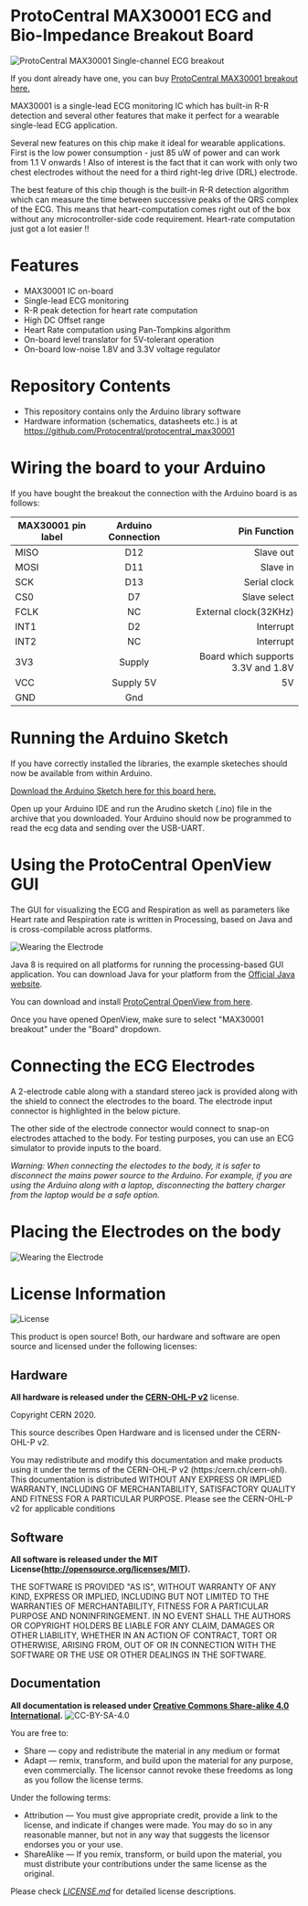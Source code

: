 # ProtoCentral MAX30001 ECG and Bio-Impedance Breakout Board

![ProtoCentral MAX30001 Single-channel ECG breakout](assets/max30001_brk.jpg)

If you dont already have one, you can buy [ProtoCentral MAX30001 breakout here.](https://protocentral.com/product/protocentral-max30001/)


MAX30001 is a single-lead ECG monitoring IC which has built-in R-R detection and several other features that make it perfect for a wearable single-lead ECG application.  

Several new features on this chip make it ideal for wearable applications. First is the low power consumption - just 85 uW of power and can work from 1.1 V onwards ! Also of interest is the fact that it can work with only two chest electrodes without the need for a third right-leg drive (DRL) electrode.

The best feature of this chip though is the built-in R-R detection algorithm which can measure the time between successive peaks of the QRS complex of the ECG. This means that heart-computation comes right out of the box without any microcontroller-side code requirement. Heart-rate computation just got a lot easier !!

# Features

* MAX30001 IC on-board
* Single-lead ECG monitoring
* R-R peak detection for heart rate computation
* High DC Offset range
* Heart Rate computation using Pan-Tompkins algorithm
* On-board level translator for 5V-tolerant operation
* On-board low-noise 1.8V and 3.3V voltage regulator

# Repository Contents

* This repository contains only the Arduino library software
* Hardware information (schematics, datasheets etc.) is at https://github.com/Protocentral/protocentral_max30001

# Wiring the board to your Arduino

If you have bought the breakout the connection with the Arduino board is as follows:

|MAX30001 pin label| Arduino Connection   |Pin Function      |
|----------------- |:--------------------:|-----------------:|
| MISO             | D12                  |  Slave out|             
| MOSI             | D11                  |  Slave in           |
| SCK              | D13                  |  Serial clock     |
| CS0              | D7                   |  Slave select|
| FCLK             | NC                   |  External clock(32KHz)     |
| INT1             | D2                   |  Interrupt        |
| INT2             | NC                   |  Interrupt       |
| 3V3              | Supply               |  Board which supports 3.3V and 1.8V    |
| VCC              | Supply 5V            | 5V            |
| GND              | Gnd  


# Running the Arduino Sketch

If you have correctly installed the libraries, the example sketeches should now be available from within Arduino.

[Download the Arduino Sketch here for this board here.](https://github.com/Protocentral/protocentral_max30001/releases/download/v0.1/protocentral_max30001_arduino.zip)

Open up your Arduino IDE and run the Arudino sketch (.ino) file in the archive that you downloaded. Your Arduino should now be programmed to read the ecg data and sending over the USB-UART.  

# Using the ProtoCentral OpenView GUI

The GUI for visualizing the ECG and Respiration as well as parameters like Heart rate and Respiration rate is written in Processing, based on Java and is cross-compilable across platforms.

![Wearing the Electrode](assets/gif-max30001-openview.gif)

Java 8 is required on all platforms for running the processing-based GUI application. You can download Java for your platform from the [Official Java website](https://www.java.com/en/download/).

You can download and install [ProtoCentral OpenView from here](https://github.com/Protocentral/protocentral_openview).

Once you have opened OpenView, make sure to select "MAX30001 breakout" under the "Board" dropdown. 


# Connecting the ECG Electrodes

A 2-electrode cable along with a standard stereo jack is provided along with the shield to connect the electrodes to the board. The electrode input connector is highlighted in the below picture.

The other side of the electrode connector would connect to snap-on electrodes attached to the body. For testing purposes, you can use an ECG simulator to provide inputs to the board.

*Warning:
When connecting the electodes to the body, it is safer to disconnect the mains power source to the Arduino. For example, if  you are using the Arduino along with a laptop, disconnecting the battery charger from the laptop would be a safe option.*

# Placing the Electrodes on the body

![Wearing the Electrode](assets/body.png)


License Information
===================

![License](license_mark.svg)

This product is open source! Both, our hardware and software are open source and licensed under the following licenses:

Hardware
---------

**All hardware is released under the [CERN-OHL-P v2](https://ohwr.org/cern_ohl_p_v2.txt)** license.

Copyright CERN 2020.

This source describes Open Hardware and is licensed under the CERN-OHL-P v2.

You may redistribute and modify this documentation and make products
using it under the terms of the CERN-OHL-P v2 (https:/cern.ch/cern-ohl).
This documentation is distributed WITHOUT ANY EXPRESS OR IMPLIED
WARRANTY, INCLUDING OF MERCHANTABILITY, SATISFACTORY QUALITY
AND FITNESS FOR A PARTICULAR PURPOSE. Please see the CERN-OHL-P v2
for applicable conditions

Software
--------

**All software is released under the MIT License(http://opensource.org/licenses/MIT).**

THE SOFTWARE IS PROVIDED "AS IS", WITHOUT WARRANTY OF ANY KIND, EXPRESS OR IMPLIED, INCLUDING BUT NOT LIMITED TO THE WARRANTIES OF MERCHANTABILITY, FITNESS FOR A PARTICULAR PURPOSE AND NONINFRINGEMENT. IN NO EVENT SHALL THE AUTHORS OR COPYRIGHT HOLDERS BE LIABLE FOR ANY CLAIM, DAMAGES OR OTHER LIABILITY, WHETHER IN AN ACTION OF CONTRACT, TORT OR OTHERWISE, ARISING FROM, OUT OF OR IN CONNECTION WITH THE SOFTWARE OR THE USE OR OTHER DEALINGS IN THE SOFTWARE.

Documentation
-------------
**All documentation is released under [Creative Commons Share-alike 4.0 International](http://creativecommons.org/licenses/by-sa/4.0/).**
![CC-BY-SA-4.0](https://i.creativecommons.org/l/by-sa/4.0/88x31.png)

You are free to:

* Share — copy and redistribute the material in any medium or format
* Adapt — remix, transform, and build upon the material for any purpose, even commercially.
The licensor cannot revoke these freedoms as long as you follow the license terms.

Under the following terms:

* Attribution — You must give appropriate credit, provide a link to the license, and indicate if changes were made. You may do so in any reasonable manner, but not in any way that suggests the licensor endorses you or your use.
* ShareAlike — If you remix, transform, or build upon the material, you must distribute your contributions under the same license as the original.

Please check [*LICENSE.md*](LICENSE.md) for detailed license descriptions.
